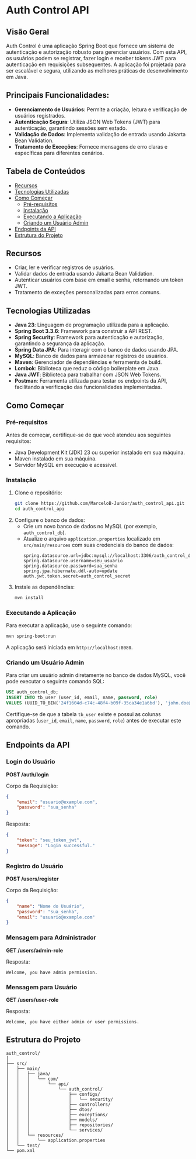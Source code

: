 
# Auth Control API

## Visão Geral
Auth Control é uma aplicação Spring Boot que fornece um sistema de autenticação e autorização robusto para gerenciar usuários. Com esta API, os usuários podem se registrar, fazer login e receber tokens JWT para autenticação em requisições subsequentes. A aplicação foi projetada para ser escalável e segura, utilizando as melhores práticas de desenvolvimento em Java.

## Principais Funcionalidades:
- **Gerenciamento de Usuários**: Permite a criação, leitura e verificação de usuários registrados.
- **Autenticação Segura**: Utiliza JSON Web Tokens (JWT) para autenticação, garantindo sessões sem estado.
- **Validação de Dados**: Implementa validação de entrada usando Jakarta Bean Validation.
- **Tratamento de Exceções**: Fornece mensagens de erro claras e específicas para diferentes cenários.

## Tabela de Conteúdos
- [Recursos](#recursos)
- [Tecnologias Utilizadas](#tecnologias-utilizadas)
- [Como Começar](#como-começar)
  - [Pré-requisitos](#pré-requisitos)
  - [Instalação](#instalação)
  - [Executando a Aplicação](#executando-a-aplicação)
  - [Criando um Usuário Admin](#criando-um-usuário-admin)
- [Endpoints da API](#endpoints-da-api)
- [Estrutura do Projeto](#estrutura-do-projeto)

## Recursos
- Criar, ler e verificar registros de usuários.
- Validar dados de entrada usando Jakarta Bean Validation.
- Autenticar usuários com base em email e senha, retornando um token JWT.
- Tratamento de exceções personalizadas para erros comuns.

## Tecnologias Utilizadas
- **Java 23**: Linguagem de programação utilizada para a aplicação.
- **Spring Boot 3.3.6**: Framework para construir a API REST.
- **Spring Security**: Framework para autenticação e autorização, garantindo a segurança da aplicação.
- **Spring Data JPA**: Para interagir com o banco de dados usando JPA.
- **MySQL**: Banco de dados para armazenar registros de usuários.
- **Maven**: Gerenciador de dependências e ferramenta de build.
- **Lombok**: Biblioteca que reduz o código boilerplate em Java.
- **Java JWT**: Biblioteca para trabalhar com JSON Web Tokens.
- **Postman**: Ferramenta utilizada para testar os endpoints da API, facilitando a verificação das funcionalidades implementadas.

## Como Começar

### Pré-requisitos
Antes de começar, certifique-se de que você atendeu aos seguintes requisitos:
- Java Development Kit (JDK) 23 ou superior instalado em sua máquina.
- Maven instalado em sua máquina.
- Servidor MySQL em execução e acessível.

### Instalação
1. Clone o repositório:
   ```bash
   git clone https://github.com/MarceloB-Junior/auth_control_api.git
   cd auth_control_api
   ```
2. Configure o banco de dados:
   - Crie um novo banco de dados no MySQL (por exemplo, `auth_control_db`).
   - Atualize o arquivo `application.properties` localizado em `src/main/resources` com suas credenciais do banco de dados:
     ```properties
     spring.datasource.url=jdbc:mysql://localhost:3306/auth_control_db
     spring.datasource.username=seu_usuario
     spring.datasource.password=sua_senha
     spring.jpa.hibernate.ddl-auto=update
     auth.jwt.token.secret=auth_control_secret
     ```
3. Instale as dependências:
   ```bash
   mvn install
   ```

### Executando a Aplicação
Para executar a aplicação, use o seguinte comando:
```bash
mvn spring-boot:run
```
A aplicação será iniciada em `http://localhost:8080`.

### Criando um Usuário Admin
Para criar um usuário admin diretamente no banco de dados MySQL, você pode executar o seguinte comando SQL:

```sql
USE auth_control_db;
INSERT INTO tb_user (user_id, email, name, password, role) 
VALUES (UUID_TO_BIN('24f1604d-c74c-48f4-b09f-35ca34e1a6bd'), 'john.doe@example.com', 'John Doe', '$2a$10$YrxH6L72UzuSKZSVYmnqM.Khc5ZR3YW1cTpcW/667/AjlkLoShTgK', 'ADMIN');
```

Certifique-se de que a tabela `tb_user` existe e possui as colunas apropriadas (`user_id`, `email`, `name`, `password`, `role`) antes de executar este comando.

## Endpoints da API

### Login do Usuário
**POST /auth/login**

Corpo da Requisição:
```json
{
    "email": "usuario@example.com",
    "password": "sua_senha"
}
```

Resposta:
```json
{
    "token": "seu_token_jwt",
    "message": "Login successful."
}
```

### Registro do Usuário
**POST /users/register**

Corpo da Requisição:
```json
{
    "name": "Nome do Usuário",
    "password": "sua_senha",
    "email": "usuario@example.com"
}
```

### Mensagem para Administrador
**GET /users/admin-role**

Resposta:
```
Welcome, you have admin permission.
```

### Mensagem para Usuário
**GET /users/user-role**

Resposta:
```
Welcome, you have either admin or user permissions.
```

## Estrutura do Projeto

```
auth_control/
│
├── src/
│   ├── main/
│   │   ├── java/
│   │   │   └── com/
│   │   │       └── api/
│   │   │           └── auth_control/
│   │   │               ├── configs/
│   │   │               │   └── security/
│   │   │               ├── controllers/
│   │   │               ├── dtos/
│   │   │               ├── exceptions/          
│   │   │               ├── models/
│   │   │               ├── repositories/
│   │   │               └── services/
│   │   └── resources/
│   │       └── application.properties
│   └── test/
└── pom.xml
```